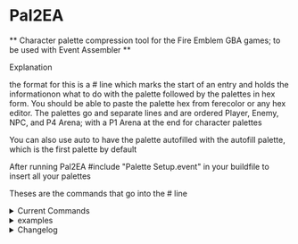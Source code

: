 # Pal2EA

** Character palette compression tool for the Fire Emblem GBA games; to be used with Event Assembler **

Explanation

the format for this is a # line which marks the start of an entry and holds the informationon what to do with the palette
followed by the palettes in hex form. You should be able to paste the palette hex from ferecolor or any hex editor.
The palettes go and separate lines and are ordered Player, Enemy, NPC, and P4 Arena; with a P1 Arena at the end for character palettes

You can also use auto to have the palette autofilled with the autofill palette, which is the first palette by default

After running Pal2EA #include "Palette Setup.event" in your buildfile to insert all your palettes
	
Theses are the commands that go into the # line
<details>
<summary> Current Commands </summary>

```
	char(pal_id)
		insert palette for 0x6D in the character palette table
	
	gen(anim_id)
		insert a generic palette for a battle sprite animation
		you can set the same generic palette to multiple animations by doing gen(id1, id2, id3, ...)
	
	"Label"
		name of label for the palette that will be used in EA output

	set{char_id, palnum, class}
		insertion information; sets the palette to the character for you
		is optional; for character palettes only
		
		palnum
			if FE8, use 0x0-0x6 for the 7 palettes a character can have
			if FE6/FE7, use U for the unpromoted palette and P for the promoted palette

	[nc]
		skip autofilll and compression
		not fully supported yet
	
	auto{palette}
		change which palette is used for autofill
		this how the palettes are numbered for this:
		
		0   player palette
		1   enemy palette
		2   NPC palette
		3   Arena Team 4
		4   Arena Team 1
		
		the player palette will be used for autofill by default
		
	at{offset}
		insert the palette at the given offset
		
	//this is a comment
		this is single line comment; pal2EAwill ignore everything from \\ to newline
```
</details>		

<details>
<summary>examples</summary>

```
# char{palette_id} "Label" set{char_id, palette number, class_id}
   // use this to make single-line comments
   player palette
   enemy palette
   NPC palette
   Arena Team 4
   Arena Team 1

//the lazy way
# char{palette_id} "Label" set{char_id, palette number, class_id}
	player palette
	//pal2ea will autofill the rest for you
	
# char{0x6D} "Eirika_Mage" set{0x1, 0x1, 0x26} auto{1}

	//this is a comment
	auto //autofill this one with the enemy palette
	5553FF7FFF6B1F4B2E19707F0C7BE25DFF1B9E1A9401182A9C19D80C6F0CA514 
	5553FF7FFF6B1F4B2E19707F0C7BE25DFF1B9E1A9401182A8C1B060FE30DA514 
	5553FF7FFF6B1F4B2E19707F0C7BE25DFF1B9E1A9401182A9971D5606C3CA514 
	5553FF7FFF6B1F4B2E19707F0C7BE25DFF1B9E1A9401182A8671C360633CA514
	
# gen{0x6C} "MageF"
//female mage generic palette, this line is a comment
5553FF7FFF6B1F4B2E198C5308430432187B5262293D392AA07A8055E03CA514 
5553FF7FFF6B1F4B2E199C5118419030187B5262293D392A3E01D5008F00A514 
5553FF7FFF6B1F4B2E19943310230C12187B5262293D392AC6330327E019A514 
5553FF7FFF6B1F4B2E19947110618C40187B5262293D392A3E3DD8306F24A514

//set the new recruit generic palette to both the lance and disarmed animations
# gen{0x96,0x97} "Recruit Recolor"
	5553FF7FFF6B1F4B2E197063AA4AE431 182AE5798461C130757B8B626439A514 
	5553FF7FFF6B1F4B2E195B4A722DCC18 182AFE14D8101004787B8E5E6739A514 
	5553FF7FFF6B1F4B2E197243AC2AE611 182AC53F04338119757B8B626439A514 
	5553FF7FFF6B1F4B2E195B6E9555CF3C 182A3879D2606C30757B8B626439A514
	
```
</details>
<details>	
	<summary>Changelog</summary>
```
v2.0
	all palettes are read from one file now
	
v2.1
	fixed mistake in FE7/FE6 macros in definitions file
	added auto{} to change autofill palette
	
v2.2
	slightly altered definitions file
	added U and P shortcuts for set{}
	implemented at{} so you can insert at a fixed offset
	converted all () to {} for the sake of consistency
	slightly improved error handling	
```	
</details>
